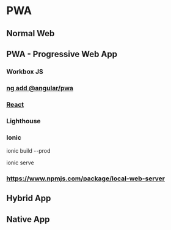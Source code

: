 # PWA

## Normal Web

## PWA - Progressive Web App

### Workbox JS

### [ng add @angular/pwa](https://angular.io/guide/service-worker-getting-started)

### [React](https://create-react-app.dev/docs/making-a-progressive-web-app/)

### Lighthouse

### Ionic

ionic build --prod

ionic serve
### https://www.npmjs.com/package/local-web-server

## Hybrid App

## Native App
